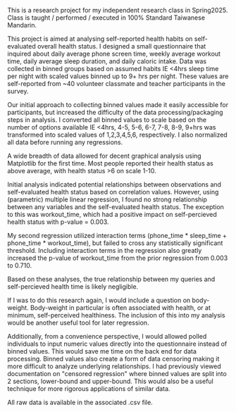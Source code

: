 This is a research project for my independent research class in Spring2025. 
Class is taught / performed / executed in 100% Standard Taiwanese Mandarin. 

This project is aimed at analysing self-reported health habits on self-evaluated overall health status.
I designed a small questionnaire that inquired about daily average phone screen time, weekly average workout time, daily average sleep duration, and daily caloric intake.
Data was collected in binned groups based on assumed habits IE <4hrs sleep time per night with scaled values binned up to 9+ hrs per night. 
These values are self-reported from ~40 volunteer classmate and teacher participants in the survey.

Our initial approach to collecting binned values made it easily accessible for participants, but increased the difficulty of the data processing/packaging steps in analysis.
I converted all binned values to scale based on the number of options available IE <4hrs, 4-5, 5-6, 6-7, 7-8, 8-9, 9+hrs was transformed into scaled values of 1,2,3,4,5,6, respectively.
I also normalized all data before running any regressions.

A wide breadth of data allowed for decent graphical analysis using Matplotlib for the first time. Most people reported their health status as above average, with health status >6 on scale 1-10.

Initial analysis indicated potential relationships between observations and self-evaluated health status based on correlation values.
However, using (parametric) multiple linear regression, I found no strong relationship between any variables and the self-evaluated health status.
The exception to this was workout_time, which had a positive impact on self-percieved health status with p-value = 0.003.

My second regression utilized interaction terms (phone_time * sleep_time + phone_time * workout_time), but failed to cross any statistically significant threshold.
Including interaction terms in the regression also greatly increased the p-value of workout_time from the prior regression from 0.003 to 0.710.

Based on these analyses, the true relationship between my queries and self-percieved health time is likely negligible. 

If I was to do this research again, I would include a question on body-weight. Body-weight in particular is often associated with health, or at minimum, self-perceived healthiness.
The inclusion of this into my analysis would be another useful tool for later regression.

Additionally, from a convenience perspective, I would allowed polled individuals to input numeric values directly into the questionnaire instead of binned values.
This would save me time on the back end for data processing.
Binned values also create a form of data censoring making it more difficult to analyze underlying relationships. 
I had previously viewed documentation on "censored regression" where binned values are split into 2 sections, lower-bound and upper-bound.
This would also be a useful technique for more rigorous applications of similar data.

All raw data is available in the associated .csv file.
